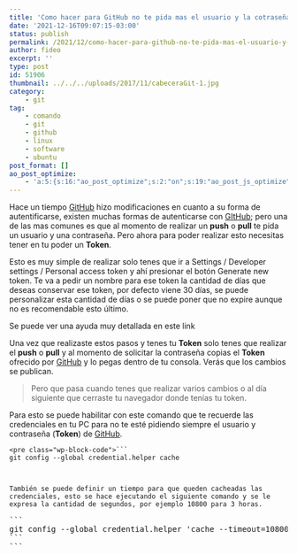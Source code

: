```yaml
---
title: 'Como hacer para GitHub no te pida mas el usuario y la cotraseña'
date: '2021-12-16T09:07:15-03:00'
status: publish
permalink: /2021/12/como-hacer-para-github-no-te-pida-mas-el-usuario-y-la-cotrasena
author: fideo
excerpt: ''
type: post
id: 51906
thumbnail: ../../../uploads/2017/11/cabeceraGit-1.jpg
category:
    - git
tag:
    - comando
    - git
    - github
    - linux
    - software
    - ubuntu
post_format: []
ao_post_optimize:
    - 'a:5:{s:16:"ao_post_optimize";s:2:"on";s:19:"ao_post_js_optimize";s:2:"on";s:20:"ao_post_css_optimize";s:2:"on";s:12:"ao_post_ccss";s:2:"on";s:16:"ao_post_lazyload";s:2:"on";}'
---
```

Hace un tiempo <span style="text-decoration: underline;">GitHub</span> hizo modificaciones en cuanto a su forma de autentificarse, existen muchas formas de autenticarse con <span style="text-decoration: underline;">GItHub</span>; pero una de las mas comunes es que al momento de realizar un **push** o **pull** te pida un usuario y una contraseña. Pero ahora para poder realizar esto necesitas tener en tu poder un **Token**.

Esto es muy simple de realizar solo tenes que ir a Settings / Developer settings / Personal access token y ahí presionar el botón Generate new token. Te va a pedir un nombre para ese token la cantidad de días que deseas conservar ese token, por defecto viene 30 días, se puede personalizar esta cantidad de días o se puede poner que no expire aunque no es recomendable esto último.

Se puede ver una ayuda muy detallada en este link

Una vez que realizaste estos pasos y tenes tu **Token** solo tenes que realizar el **push** o **pull** y al momento de solicitar la contraseña copias el **Token** ofrecido por <span style="text-decoration: underline;">GitHub</span> y lo pegas dentro de tu consola. Verás que los cambios se publican.

> Pero que pasa cuando tenes que realizar varios cambios o al día siguiente que cerraste tu navegador donde tenías tu token.

Para esto se puede habilitar con este comando que te recuerde las credenciales en tu PC para no te esté pidiendo siempre el usuario y contraseña (**Token**) de <span style="text-decoration: underline;">GitHub</span>.

```
<pre class="wp-block-code">```
git config --global credential.helper cache
```
```

  
También se puede definir un tiempo para que queden cacheadas las credenciales, esto se hace ejecutando el siguiente comando y se le expresa la cantidad de segundos, por ejemplo 10800 para 3 horas.

```
<pre class="wp-block-code">```
git config --global credential.helper 'cache --timeout=10800'
```
```